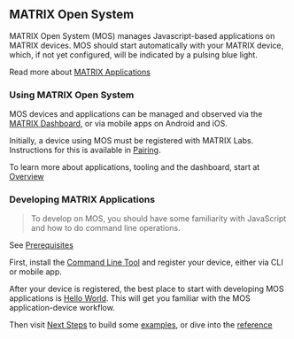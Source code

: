 ## MATRIX Open System

MATRIX Open System (MOS) manages Javascript-based applications on MATRIX devices. MOS should start automatically with your MATRIX device, which, if not yet configured, will be indicated by a pulsing blue light.

Read more about [MATRIX Applications](overview/applications.md)

### Using MATRIX Open System

MOS devices and applications can be managed and observed via the [MATRIX Dashboard](http://dash.matrix.one), or via mobile apps on Android and iOS. 

Initially, a device using MOS must be registered with MATRIX Labs. Instructions for this is available in [Pairing](getting-started/pairing).

To learn more about applications, tooling and the dashboard, start at [Overview](overview/index.md)

### Developing MATRIX Applications

> To develop on MOS, you should have some familiarity with JavaScript and how to do command line operations. 

See [Prerequisites](getting-started/prerequisites.md) 

First, install the [Command Line Tool](overview/cli.md) and register your device, either via CLI or mobile app.

After your device is registered, the best place to start with developing MOS applications is [Hello World](getting-started/hello-world.md). This will get you familiar with the MOS application-device workflow. 

Then visit [Next Steps](getting-started/next-steps.md) to build some [examples](examples/index.md), or dive into the [reference](reference/index.md)
